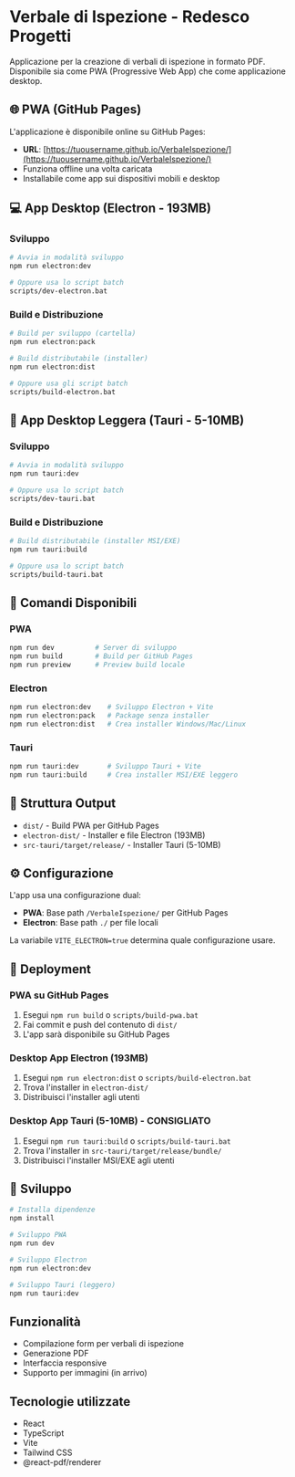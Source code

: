# Verbale di Ispezione - Redesco Progetti

Applicazione per la creazione di verbali di ispezione in formato PDF. Disponibile sia come PWA (Progressive Web App) che come applicazione desktop.

## 🌐 PWA (GitHub Pages)

L'applicazione è disponibile online su GitHub Pages:
- **URL**: [https://tuousername.github.io/VerbaleIspezione/](https://tuousername.github.io/VerbaleIspezione/)
- Funziona offline una volta caricata
- Installabile come app sui dispositivi mobili e desktop

## 💻 App Desktop (Electron - 193MB)

### Sviluppo
```bash
# Avvia in modalità sviluppo
npm run electron:dev

# Oppure usa lo script batch
scripts/dev-electron.bat
```

### Build e Distribuzione
```bash
# Build per sviluppo (cartella)
npm run electron:pack

# Build distributabile (installer)
npm run electron:dist

# Oppure usa gli script batch
scripts/build-electron.bat
```

## 🚀 App Desktop Leggera (Tauri - 5-10MB)

### Sviluppo
```bash
# Avvia in modalità sviluppo
npm run tauri:dev

# Oppure usa lo script batch
scripts/dev-tauri.bat
```

### Build e Distribuzione
```bash
# Build distributabile (installer MSI/EXE)
npm run tauri:build

# Oppure usa lo script batch
scripts/build-tauri.bat
```

## 🔧 Comandi Disponibili

### PWA
```bash
npm run dev          # Server di sviluppo
npm run build        # Build per GitHub Pages
npm run preview      # Preview build locale
```

### Electron
```bash
npm run electron:dev    # Sviluppo Electron + Vite
npm run electron:pack   # Package senza installer
npm run electron:dist   # Crea installer Windows/Mac/Linux
```

### Tauri
```bash
npm run tauri:dev       # Sviluppo Tauri + Vite
npm run tauri:build     # Crea installer MSI/EXE leggero
```

## 📁 Struttura Output

- `dist/` - Build PWA per GitHub Pages
- `electron-dist/` - Installer e file Electron (193MB)
- `src-tauri/target/release/` - Installer Tauri (5-10MB)

## ⚙️ Configurazione

L'app usa una configurazione dual:
- **PWA**: Base path `/VerbaleIspezione/` per GitHub Pages
- **Electron**: Base path `./` per file locali

La variabile `VITE_ELECTRON=true` determina quale configurazione usare.

## 🚀 Deployment

### PWA su GitHub Pages
1. Esegui `npm run build` o `scripts/build-pwa.bat`
2. Fai commit e push del contenuto di `dist/`
3. L'app sarà disponibile su GitHub Pages

### Desktop App Electron (193MB)
1. Esegui `npm run electron:dist` o `scripts/build-electron.bat`
2. Trova l'installer in `electron-dist/`
3. Distribuisci l'installer agli utenti

### Desktop App Tauri (5-10MB) - CONSIGLIATO
1. Esegui `npm run tauri:build` o `scripts/build-tauri.bat`
2. Trova l'installer in `src-tauri/target/release/bundle/`
3. Distribuisci l'installer MSI/EXE agli utenti

## 🔄 Sviluppo

```bash
# Installa dipendenze
npm install

# Sviluppo PWA
npm run dev

# Sviluppo Electron
npm run electron:dev

# Sviluppo Tauri (leggero)
npm run tauri:dev
```

## Funzionalità

- Compilazione form per verbali di ispezione
- Generazione PDF
- Interfaccia responsive
- Supporto per immagini (in arrivo)

## Tecnologie utilizzate

- React
- TypeScript
- Vite
- Tailwind CSS
- @react-pdf/renderer
